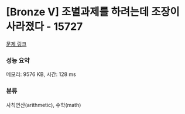 # [Bronze V] 조별과제를 하려는데 조장이 사라졌다 - 15727 

[문제 링크](https://www.acmicpc.net/problem/15727) 

### 성능 요약

메모리: 9576 KB, 시간: 128 ms

### 분류

사칙연산(arithmetic), 수학(math)

